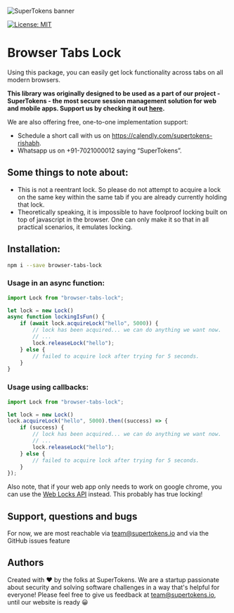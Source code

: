 ![SuperTokens banner](https://raw.githubusercontent.com/supertokens/supertokens-logo/master/images/Artboard%20%E2%80%93%2027%402x.png)

[![License: MIT](https://img.shields.io/badge/License-MIT-brightgreen.svg)](https://github.com/supertokens/auth-node-mysql-ref-jwt/blob/master/LICENSE)

# Browser Tabs Lock

Using this package, you can easily get lock functionality across tabs on all modern browsers.

**This library was originally designed to be used as a part of our project - SuperTokens - the most secure session management solution for web and mobile apps. Support us by checking it out [here](https://supertokens.io).**

We are also offering free, one-to-one implementation support:
- Schedule a short call with us on https://calendly.com/supertokens-rishabh.
- Whatsapp us on +91-7021000012 saying “SuperTokens”.


## Some things to note about:
- This is not a reentrant lock. So please do not attempt to acquire a lock on the same key within the same tab if you are already currently holding that lock.
- Theoretically speaking, it is impossible to have foolproof locking built on top of javascript in the browser. One can only make it so that in all practical scenarios, it emulates locking.

## Installation:
```bash
npm i --save browser-tabs-lock
```

### Usage in an async function:
```js
import Lock from "browser-tabs-lock";

let lock = new Lock()
async function lockingIsFun() {
	if (await lock.acquireLock("hello", 5000)) {
		// lock has been acquired... we can do anything we want now.
		// ...
		lock.releaseLock("hello");
	} else {
		// failed to acquire lock after trying for 5 seconds. 
	}
}
```

### Usage using callbacks:

```js
import Lock from "browser-tabs-lock";

let lock = new Lock()
lock.acquireLock("hello", 5000).then((success) => {
	if (success) {
		// lock has been acquired... we can do anything we want now.
		// ...
		lock.releaseLock("hello");
	} else {
		// failed to acquire lock after trying for 5 seconds. 
	}
});
```


Also note, that if your web app only needs to work on google chrome, you can use the [Web Locks API](https://developer.mozilla.org/en-US/docs/Web/API/Lock) instead. This probably has true locking!

## Support, questions and bugs
For now, we are most reachable via team@supertokens.io and via the GitHub issues feature

## Authors
Created with :heart: by the folks at SuperTokens. We are a startup passionate about security and solving software challenges in a way that's helpful for everyone! Please feel free to give us feedback at team@supertokens.io, until our website is ready :grinning:
